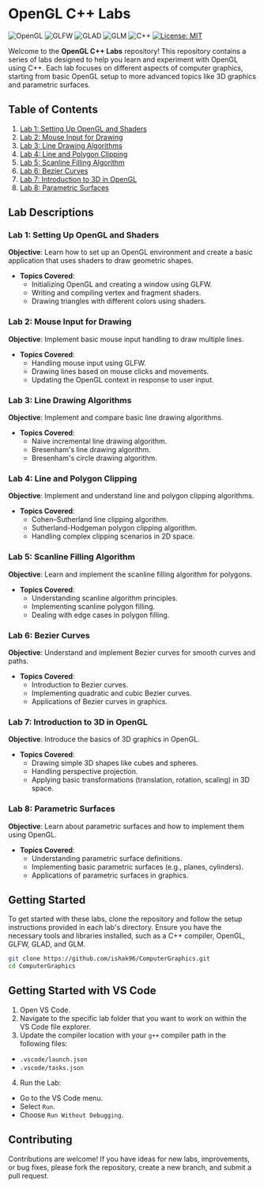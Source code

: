 <!--
Tags: OpenGL, C++, Graphics Programming, Computer Graphics, Shader Programming, Line Drawing, Clipping Algorithms, 3D Graphics, Bezier Curves, Parametric Surfaces
-->

# OpenGL C++ Labs

![OpenGL](https://img.shields.io/badge/OpenGL-3.0-blue.svg)
![GLFW](https://img.shields.io/badge/GLFW-3.3-orange.svg)
![GLAD](https://img.shields.io/badge/GLAD-2.1-yellow.svg)
![GLM](https://img.shields.io/badge/GLM-0.9.9-green.svg)
![C++](https://img.shields.io/badge/C%2B%2B-17-blue.svg)
[![License: MIT](https://img.shields.io/badge/license-MIT-brightgreen.svg)](https://opensource.org/licenses/MIT)

Welcome to the **OpenGL C++ Labs** repository! This repository contains a series of labs designed to help you learn and experiment with OpenGL using C++. Each lab focuses on different aspects of computer graphics, starting from basic OpenGL setup to more advanced topics like 3D graphics and parametric surfaces.

## Table of Contents

1. [Lab 1: Setting Up OpenGL and Shaders](#lab-1-setting-up-opengl-and-shaders)
2. [Lab 2: Mouse Input for Drawing](#lab-2-mouse-input-for-drawing)
3. [Lab 3: Line Drawing Algorithms](#lab-3-line-drawing-algorithms)
4. [Lab 4: Line and Polygon Clipping](#lab-4-line-and-polygon-clipping)
5. [Lab 5: Scanline Filling Algorithm](#lab-5-scanline-filling-algorithm)
6. [Lab 6: Bezier Curves](#lab-6-bezier-curves)
7. [Lab 7: Introduction to 3D in OpenGL](#lab-7-introduction-to-3d-in-opengl)
8. [Lab 8: Parametric Surfaces](#lab-8-parametric-surfaces)

## Lab Descriptions

### Lab 1: Setting Up OpenGL and Shaders

**Objective**: Learn how to set up an OpenGL environment and create a basic application that uses shaders to draw geometric shapes.

- **Topics Covered**:
  - Initializing OpenGL and creating a window using GLFW.
  - Writing and compiling vertex and fragment shaders.
  - Drawing triangles with different colors using shaders.

### Lab 2: Mouse Input for Drawing

**Objective**: Implement basic mouse input handling to draw multiple lines.

- **Topics Covered**:
  - Handling mouse input using GLFW.
  - Drawing lines based on mouse clicks and movements.
  - Updating the OpenGL context in response to user input.

### Lab 3: Line Drawing Algorithms

**Objective**: Implement and compare basic line drawing algorithms.

- **Topics Covered**:
  - Naive incremental line drawing algorithm.
  - Bresenham's line drawing algorithm.
  - Bresenham's circle drawing algorithm.

### Lab 4: Line and Polygon Clipping

**Objective**: Implement and understand line and polygon clipping algorithms.

- **Topics Covered**:
  - Cohen–Sutherland line clipping algorithm.
  - Sutherland-Hodgeman polygon clipping algorithm.
  - Handling complex clipping scenarios in 2D space.

### Lab 5: Scanline Filling Algorithm

**Objective**: Learn and implement the scanline filling algorithm for polygons.

- **Topics Covered**:
  - Understanding scanline algorithm principles.
  - Implementing scanline polygon filling.
  - Dealing with edge cases in polygon filling.

### Lab 6: Bezier Curves

**Objective**: Understand and implement Bezier curves for smooth curves and paths.

- **Topics Covered**:
  - Introduction to Bezier curves.
  - Implementing quadratic and cubic Bezier curves.
  - Applications of Bezier curves in graphics.

### Lab 7: Introduction to 3D in OpenGL

**Objective**: Introduce the basics of 3D graphics in OpenGL.

- **Topics Covered**:
  - Drawing simple 3D shapes like cubes and spheres.
  - Handling perspective projection.
  - Applying basic transformations (translation, rotation, scaling) in 3D space.

### Lab 8: Parametric Surfaces

**Objective**: Learn about parametric surfaces and how to implement them using OpenGL.

- **Topics Covered**:
  - Understanding parametric surface definitions.
  - Implementing basic parametric surfaces (e.g., planes, cylinders).
  - Applications of parametric surfaces in graphics.

## Getting Started

To get started with these labs, clone the repository and follow the setup instructions provided in each lab's directory. Ensure you have the necessary tools and libraries installed, such as a C++ compiler, OpenGL, GLFW, GLAD, and GLM.

```bash
git clone https://github.com/ishak96/ComputerGraphics.git
cd ComputerGraphics
```

## Getting Started with VS Code

1. Open VS Code.
2. Navigate to the specific lab folder that you want to work on within the VS Code file explorer.
3. Update the compiler location with your `g++` compiler path in the following files:
  - `.vscode/launch.json`
  - `.vscode/tasks.json`
4. Run the Lab:
  - Go to the VS Code menu.
  - Select `Run`.
  - Choose `Run Without Debugging`.

## Contributing
Contributions are welcome! If you have ideas for new labs, improvements, or bug fixes, please fork the repository, create a new branch, and submit a pull request.
